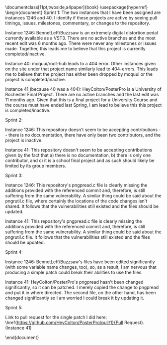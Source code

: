 \documentclass[11pt,twoside,a4paper]{book}
\usepackage{hyperref}
\begin{document}
Sprint 1: 
The two instances that I have been assigned are instances 1246 and 40. I identify if these projects are active by seeing pull timings, issues, milestones, commentary, or changes to the repository. 

Instance 1246: BennetLeff/Buzzsaw is  an extremely digital distortion pedal currently available as a VST3. There are no active branches and the most recent edit was 6 months ago. There were never any milestones or issues made. Together, this leads me to believe that this project is currently completed/inactive.

Instance 40: mcquui/root-hub leads to a 404 error. Other instances given on the site under that project name similarly lead to 404-errors. This leads me to believe that the project has either been dropped by mcquui or the project is completed/inactive.

Instance 41 (because 40 was a 404): HeyColton/PosterPro is a University of Rochester Final Project. There are no active branches and the last edit was 11 months ago. Given that this is a final project for a University Course and the course must have ended last Spring, I am lead to believe this this project is completed/inactive.


Sprint 2:

Instance 1246: This repository doesn't seem to be accepting contributions -- there is no documentation, there have only been two contributors, and the project is inactive.

Instance 41: This repository doesn't seem to be accepting contributions given by the fact that a) there is no documentation, b) there is only one contributor, and c) it is a school final project and as such should likely be limited by its group members.


Sprint 3:

Instance 1246: This repository's pngpread.c file is clearly missing the additions provided with the referenced commit and, therefore, is still suffering from the same vulnerability. A similar thing could be said about the pngrutil.c file, where certainly the locations of the code changes isn't shared. It follows that the vulnerabilities still existed and the files should be updated.

Instance 41: This repository's pngpread.c file is clearly missing the additions provided with the referenced commit and, therefore, is still suffering from the same vulnerability. A similar thing could be said about the pngrutil.c file. It follows that the vulnerabilities still existed and the files should be updated.

Sprint 4:

Instance 1246: BennetLeff/Buzzsaw's files have been edited significantly (with some variable name changes, too), so, as a result, I am nervous that producing a simple patch could break their abilities to use the files.

Instance 41: HeyColton/PosterPro's pngpread hasn't been changed significantly, so it can be patched. I merely copied the change to pngpread and put it in where directed. The second file, on the other hand, has been changed significantly so I am worried I could break it by updating it.

Sprint 5: 

Link to pull request for the single patch I did here: \href{https://github.com/HeyColton/PosterPro/pull/1}{Pull Request}. (Instance 41)

\end{document}
